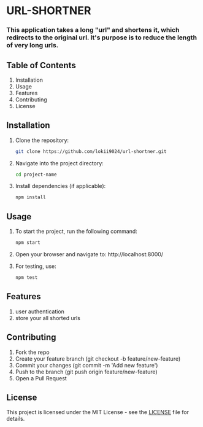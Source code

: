 # URL-SHORTNER
### This application takes a long "url" and shortens it, which redirects to the original url. It's purpose is to reduce the length of very long urls.

## Table of Contents
1. Installation
2. Usage
3. Features
4. Contributing
5. License

## Installation

1. Clone the repository:
   ```bash
   git clone https://github.com/lokii9024/url-shortner.git

2. Navigate into the project directory:
    ```bash
    cd project-name

3. Install dependencies (if applicable):
    ```bash
    npm install


## Usage

1. To start the project, run the following command:
   ```bash
   npm start  

2. Open your browser and navigate to:
    http://localhost:8000/

3. For testing, use:
    ```bash
    npm test  


## Features

1. user authentication
2. store your all shorted urls


## Contributing
1. Fork the repo
2. Create your feature branch (git checkout -b feature/new-feature)
3. Commit your changes (git commit -m 'Add new feature')
4. Push to the branch (git push origin feature/new-feature)
5. Open a Pull Request

## License

This project is licensed under the MIT License - see the [LICENSE](./LICENSE) file for details.


